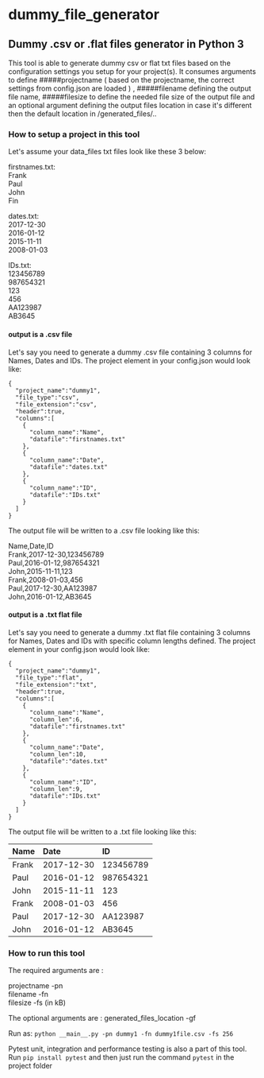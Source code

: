 # dummy_file_generator
## Dummy .csv or .flat files generator in Python 3

This tool is able to generate dummy csv or flat txt files based on the configuration settings you setup for your project(s).
It consumes arguments to define #####projectname ( based on the projectname, the correct settings from config.json are loaded ) , #####filename defining the output file name, #####filesize to define the needed file size of the output file and an optional argument defining the output files location in case it's different then the default location in /generated_files/..

### How to setup a project in this tool

Let's assume your data_files txt files look like these 3 below:

firstnames.txt:  <br />
Frank  <br />
Paul  <br />
John  <br />
Fin  <br />

dates.txt:  <br />
2017-12-30  <br />
2016-01-12  <br />
2015-11-11  <br />
2008-01-03  <br />

IDs.txt:  <br />
123456789  <br />
987654321  <br />
123  <br />
456  <br />
AA123987  <br />
AB3645  <br />



#### output is a .csv file
Let's say you need to generate a dummy .csv file containing 3 columns for Names, Dates and IDs. 
The project element in your config.json would look like:

    {
      "project_name":"dummy1",
      "file_type":"csv",
      "file_extension":"csv",
      "header":true,
      "columns":[
        {
          "column_name":"Name",
          "datafile":"firstnames.txt"
        },
        {
          "column_name":"Date",
          "datafile":"dates.txt"
        },
        {
          "column_name":"ID",
          "datafile":"IDs.txt"
        }      
      ]
    }


The output file will be written to a .csv file looking like this:

Name,Date,ID<br />
Frank,2017-12-30,123456789<br />
Paul,2016-01-12,987654321<br />
John,2015-11-11,123<br />
Frank,2008-01-03,456<br />
Paul,2017-12-30,AA123987<br />
John,2016-01-12,AB3645<br />



#### output is a .txt flat file
Let's say you need to generate a dummy .txt flat file containing 3 columns for Names, Dates and IDs with specific column lengths defined. 
The project element in your config.json would look like:

    {
      "project_name":"dummy1",
      "file_type":"flat",
      "file_extension":"txt",
      "header":true,
      "columns":[
        {
          "column_name":"Name",
          "column_len":6,
          "datafile":"firstnames.txt"
        },
        {
          "column_name":"Date",
          "column_len":10,
          "datafile":"dates.txt"
        },
        {
          "column_name":"ID",
          "column_len":9,
          "datafile":"IDs.txt"
        }      
      ]
    }


The output file will be written to a .txt file looking like this:

| Name   | Date       | ID        | 
| :----- | :--------- | :-------- | 
| Frank  | 2017-12-30 | 123456789 | 
| Paul   | 2016-01-12 | 987654321 | 
| John   | 2015-11-11 | 123       | 
| Frank  | 2008-01-03 | 456       | 
| Paul   | 2017-12-30 | AA123987  | 
| John   | 2016-01-12 | AB3645    | 


### How to run this tool
The required arguments are :

projectname -pn <br />
filename -fn <br />
filesize -fs (in kB)

The optional arguments are :
generated_files_location -gf <br />

Run as:
`python __main__.py -pn dummy1 -fn dummy1file.csv -fs 256`

Pytest unit, integration and performance testing is also a part of this tool.
Run `pip install pytest` and then just run the command `pytest` in the project folder
